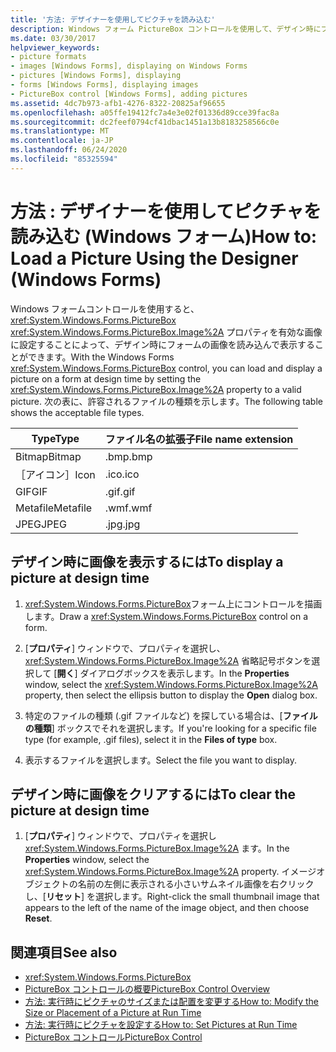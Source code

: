 ```yaml
---
title: '方法: デザイナーを使用してピクチャを読み込む'
description: Windows フォーム PictureBox コントロールを使用して、デザイン時にフォームに画像を読み込んで表示する方法について説明します。
ms.date: 03/30/2017
helpviewer_keywords:
- picture formats
- images [Windows Forms], displaying on Windows Forms
- pictures [Windows Forms], displaying
- forms [Windows Forms], displaying images
- PictureBox control [Windows Forms], adding pictures
ms.assetid: 4dc7b973-afb1-4276-8322-20825af96655
ms.openlocfilehash: a05ffe19412fc7a4e3e02f01336d89cce39fac8a
ms.sourcegitcommit: dc2feef0794cf41dbac1451a13b8183258566c0e
ms.translationtype: MT
ms.contentlocale: ja-JP
ms.lasthandoff: 06/24/2020
ms.locfileid: "85325594"
---
```

# <a name="how-to-load-a-picture-using-the-designer-windows-forms"></a><span data-ttu-id="0a8c1-103">方法 : デザイナーを使用してピクチャを読み込む (Windows フォーム)</span><span class="sxs-lookup"><span data-stu-id="0a8c1-103">How to: Load a Picture Using the Designer (Windows Forms)</span></span>

<span data-ttu-id="0a8c1-104">Windows フォームコントロールを使用すると、 <xref:System.Windows.Forms.PictureBox> <xref:System.Windows.Forms.PictureBox.Image%2A> プロパティを有効な画像に設定することによって、デザイン時にフォームの画像を読み込んで表示することができます。</span><span class="sxs-lookup"><span data-stu-id="0a8c1-104">With the Windows Forms <xref:System.Windows.Forms.PictureBox> control, you can load and display a picture on a form at design time by setting the <xref:System.Windows.Forms.PictureBox.Image%2A> property to a valid picture.</span></span> <span data-ttu-id="0a8c1-105">次の表に、許容されるファイルの種類を示します。</span><span class="sxs-lookup"><span data-stu-id="0a8c1-105">The following table shows the acceptable file types.</span></span>

|<span data-ttu-id="0a8c1-106">Type</span><span class="sxs-lookup"><span data-stu-id="0a8c1-106">Type</span></span>|<span data-ttu-id="0a8c1-107">ファイル名の拡張子</span><span class="sxs-lookup"><span data-stu-id="0a8c1-107">File name extension</span></span>|
|---|---|
|<span data-ttu-id="0a8c1-108">Bitmap</span><span class="sxs-lookup"><span data-stu-id="0a8c1-108">Bitmap</span></span>|<span data-ttu-id="0a8c1-109">.bmp</span><span class="sxs-lookup"><span data-stu-id="0a8c1-109">.bmp</span></span>|
|<span data-ttu-id="0a8c1-110">［アイコン］</span><span class="sxs-lookup"><span data-stu-id="0a8c1-110">Icon</span></span>|<span data-ttu-id="0a8c1-111">.ico</span><span class="sxs-lookup"><span data-stu-id="0a8c1-111">.ico</span></span>|
|<span data-ttu-id="0a8c1-112">GIF</span><span class="sxs-lookup"><span data-stu-id="0a8c1-112">GIF</span></span>|<span data-ttu-id="0a8c1-113">.gif</span><span class="sxs-lookup"><span data-stu-id="0a8c1-113">.gif</span></span>|
|<span data-ttu-id="0a8c1-114">Metafile</span><span class="sxs-lookup"><span data-stu-id="0a8c1-114">Metafile</span></span>|<span data-ttu-id="0a8c1-115">.wmf</span><span class="sxs-lookup"><span data-stu-id="0a8c1-115">.wmf</span></span>|
|<span data-ttu-id="0a8c1-116">JPEG</span><span class="sxs-lookup"><span data-stu-id="0a8c1-116">JPEG</span></span>|<span data-ttu-id="0a8c1-117">.jpg</span><span class="sxs-lookup"><span data-stu-id="0a8c1-117">.jpg</span></span>|

## <a name="to-display-a-picture-at-design-time"></a><span data-ttu-id="0a8c1-118">デザイン時に画像を表示するには</span><span class="sxs-lookup"><span data-stu-id="0a8c1-118">To display a picture at design time</span></span>

1. <span data-ttu-id="0a8c1-119"><xref:System.Windows.Forms.PictureBox>フォーム上にコントロールを描画します。</span><span class="sxs-lookup"><span data-stu-id="0a8c1-119">Draw a <xref:System.Windows.Forms.PictureBox> control on a form.</span></span>

2. <span data-ttu-id="0a8c1-120">[**プロパティ**] ウィンドウで、プロパティを選択し、 <xref:System.Windows.Forms.PictureBox.Image%2A> 省略記号ボタンを選択して [**開く**] ダイアログボックスを表示します。</span><span class="sxs-lookup"><span data-stu-id="0a8c1-120">In the **Properties** window, select the <xref:System.Windows.Forms.PictureBox.Image%2A> property, then select the ellipsis button to display the **Open** dialog box.</span></span>

3. <span data-ttu-id="0a8c1-121">特定のファイルの種類 (.gif ファイルなど) を探している場合は、[**ファイルの種類**] ボックスでそれを選択します。</span><span class="sxs-lookup"><span data-stu-id="0a8c1-121">If you're looking for a specific file type (for example, .gif files), select it in the **Files of type** box.</span></span>

4. <span data-ttu-id="0a8c1-122">表示するファイルを選択します。</span><span class="sxs-lookup"><span data-stu-id="0a8c1-122">Select the file you want to display.</span></span>

## <a name="to-clear-the-picture-at-design-time"></a><span data-ttu-id="0a8c1-123">デザイン時に画像をクリアするには</span><span class="sxs-lookup"><span data-stu-id="0a8c1-123">To clear the picture at design time</span></span>

1. <span data-ttu-id="0a8c1-124">[**プロパティ**] ウィンドウで、プロパティを選択し <xref:System.Windows.Forms.PictureBox.Image%2A> ます。</span><span class="sxs-lookup"><span data-stu-id="0a8c1-124">In the **Properties** window, select the <xref:System.Windows.Forms.PictureBox.Image%2A> property.</span></span> <span data-ttu-id="0a8c1-125">イメージオブジェクトの名前の左側に表示される小さいサムネイル画像を右クリックし、[**リセット**] を選択します。</span><span class="sxs-lookup"><span data-stu-id="0a8c1-125">Right-click the small thumbnail image that appears to the left of the name of the image object, and then choose **Reset**.</span></span>

## <a name="see-also"></a><span data-ttu-id="0a8c1-126">関連項目</span><span class="sxs-lookup"><span data-stu-id="0a8c1-126">See also</span></span>

- <xref:System.Windows.Forms.PictureBox>
- [<span data-ttu-id="0a8c1-127">PictureBox コントロールの概要</span><span class="sxs-lookup"><span data-stu-id="0a8c1-127">PictureBox Control Overview</span></span>](picturebox-control-overview-windows-forms.md)
- [<span data-ttu-id="0a8c1-128">方法: 実行時にピクチャのサイズまたは配置を変更する</span><span class="sxs-lookup"><span data-stu-id="0a8c1-128">How to: Modify the Size or Placement of a Picture at Run Time</span></span>](how-to-modify-the-size-or-placement-of-a-picture-at-run-time-windows-forms.md)
- [<span data-ttu-id="0a8c1-129">方法: 実行時にピクチャを設定する</span><span class="sxs-lookup"><span data-stu-id="0a8c1-129">How to: Set Pictures at Run Time</span></span>](how-to-set-pictures-at-run-time-windows-forms.md)
- [<span data-ttu-id="0a8c1-130">PictureBox コントロール</span><span class="sxs-lookup"><span data-stu-id="0a8c1-130">PictureBox Control</span></span>](picturebox-control-windows-forms.md)
